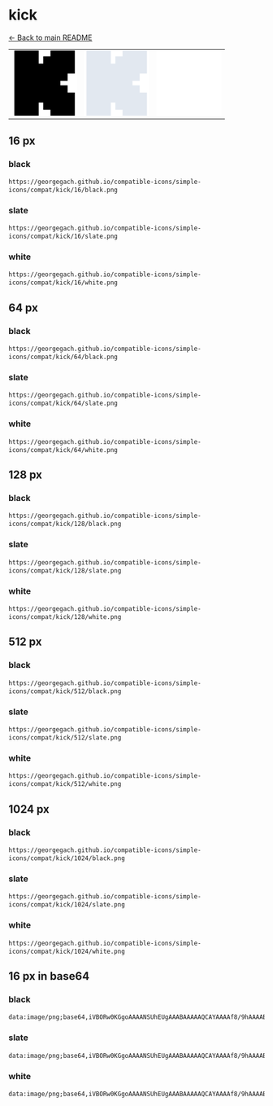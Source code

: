 # kick

[← Back to main README](../../README.md)

<table><tr>
  <td><img src="./128/black.png" width="128" alt="kick black icon" /></td>
  <td><img src="./128/slate.png" width="128" alt="kick slate icon" /></td>
  <td><img src="./128/white.png" width="128" alt="kick white icon" /></td>
</tr></table>

## 16 px

### black
```
https://georgegach.github.io/compatible-icons/simple-icons/compat/kick/16/black.png
```

### slate
```
https://georgegach.github.io/compatible-icons/simple-icons/compat/kick/16/slate.png
```

### white
```
https://georgegach.github.io/compatible-icons/simple-icons/compat/kick/16/white.png
```

## 64 px

### black
```
https://georgegach.github.io/compatible-icons/simple-icons/compat/kick/64/black.png
```

### slate
```
https://georgegach.github.io/compatible-icons/simple-icons/compat/kick/64/slate.png
```

### white
```
https://georgegach.github.io/compatible-icons/simple-icons/compat/kick/64/white.png
```

## 128 px

### black
```
https://georgegach.github.io/compatible-icons/simple-icons/compat/kick/128/black.png
```

### slate
```
https://georgegach.github.io/compatible-icons/simple-icons/compat/kick/128/slate.png
```

### white
```
https://georgegach.github.io/compatible-icons/simple-icons/compat/kick/128/white.png
```

## 512 px

### black
```
https://georgegach.github.io/compatible-icons/simple-icons/compat/kick/512/black.png
```

### slate
```
https://georgegach.github.io/compatible-icons/simple-icons/compat/kick/512/slate.png
```

### white
```
https://georgegach.github.io/compatible-icons/simple-icons/compat/kick/512/white.png
```

## 1024 px

### black
```
https://georgegach.github.io/compatible-icons/simple-icons/compat/kick/1024/black.png
```

### slate
```
https://georgegach.github.io/compatible-icons/simple-icons/compat/kick/1024/slate.png
```

### white
```
https://georgegach.github.io/compatible-icons/simple-icons/compat/kick/1024/white.png
```

## 16 px in base64

### black
```
data:image/png;base64,iVBORw0KGgoAAAANSUhEUgAAABAAAAAQCAYAAAAf8/9hAAAABmJLR0QA/wD/AP+gvaeTAAAAmUlEQVQ4jaXSMQ4BQRQG4C+iVbuBSiKionMEHWfR7Ul06xY67UayFR2V2gFoRojYGWb/5DWTN99M3gwUuH+p0itlQ0/REc8obJ41NXQTwADLWEMMmGOSOCAK9ENlA7HcUKPKBWphsP8CF2xQPRdSz/hTmj5SrPZtbzAMyCIX6GGKcQy44pSSYsAO6zYAHLHFORc4YOVt6p95AKC2Kt83SvHaAAAAAElFTkSuQmCC
```

### slate
```
data:image/png;base64,iVBORw0KGgoAAAANSUhEUgAAABAAAAAQCAYAAAAf8/9hAAAABmJLR0QA/wD/AP+gvaeTAAAA3UlEQVQ4jZ2SvU4CURSEv7nYmo3VUiytFYkxVtLxFvAgJibGRktewk7ewo6WmFBBBySwFSHW7FgYjEHvInfKyZzv/ORovto8IT1yoICGRTPrAyzX29cK9w4z2M9nv8wfWpabKxzujTuxTC1gV+lS+qPzfwA73A3ixnXVdQBBbsiP1NevEIVLH8AEhXESAJi08qyTMsEC+wWF8d4IiRN861RA6+vpfLc3Um/QXpTbEWiQBLB9Dtzi6jq6gqEUzI7BooAGeqvMQzIAoBE8DWgomCcBivzivWhmfaFRLPMJfc88Ay5cbxwAAAAASUVORK5CYII=
```

### white
```
data:image/png;base64,iVBORw0KGgoAAAANSUhEUgAAABAAAAAQCAYAAAAf8/9hAAAABmJLR0QA/wD/AP+gvaeTAAAAoklEQVQ4jaXSIQ7CQBCF4X8IFs0NUCSEoKjjCDg4C64nwZVb4NY2JFXgQFVzgIdZHDsl05es2bx8O8kskmr9TkOOpKbQqSc4kbTKUFXqTD0AWAAHr+ABO2Az8IALzPMJA17eQAe0UaAzsyoywQs4A+33wl3jX3E+kpc0doKlpCRpHwVmwBZYe0APPIYkD7gCpzEAwB24AM8QYGY3MzsCqdT5APKgiog0P9bwAAAAAElFTkSuQmCC
```

